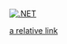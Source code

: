 [![.NET](https://github.com/zhoracementov/MyOwnGame/actions/workflows/Debug.yml/badge.svg)](https://github.com/zhoracementov/MyOwnGame/actions/workflows/Debug.yml)

[a relative link](Userdata.rar)